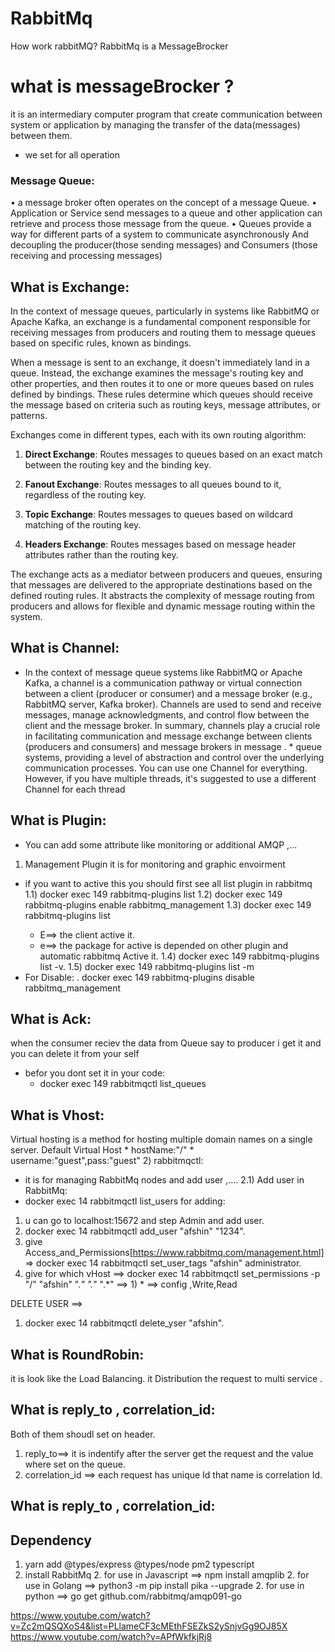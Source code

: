 # RabbitMq
How work rabbitMQ? RabbitMq is a MessageBrocker
# what is messageBrocker ?
it is an intermediary computer program that create communication between system or application by managing the transfer of the data(messages) between them.
* we set for all operation 
### Message Queue:
• a message broker often operates on the concept of a message Queue.
• Application or Service send messages to a queue and other application can retrieve and process those message from the queue.
• Queues provide a way for different parts of a system to communicate asynchronously And decoupling the producer(those sending messages) and Consumers (those receiving and processing messages)

## What is Exchange:

In the context of message queues, particularly in systems like RabbitMQ or Apache Kafka, an exchange is a fundamental component responsible for receiving messages from producers and routing them to message queues based on specific rules, known as bindings.

When a message is sent to an exchange, it doesn't immediately land in a queue. Instead, the exchange examines the message's routing key and other properties, and then routes it to one or more queues based on rules defined by bindings. These rules determine which queues should receive the message based on criteria such as routing keys, message attributes, or patterns.

Exchanges come in different types, each with its own routing algorithm:

1. **Direct Exchange**: Routes messages to queues based on an exact match between the routing key and the binding key. <set the name of the queue OneName>

2. **Fanout Exchange**: Routes messages to all queues bound to it, regardless of the routing key.<set on all the queue>

3. **Topic Exchange**: Routes messages to queues based on wildcard matching of the routing key.<set the names of the queue multiName>

4. **Headers Exchange**: Routes messages based on message header attributes rather than the routing key.<set the names of the queue like json>

The exchange acts as a mediator between producers and queues, ensuring that messages are delivered to the appropriate destinations based on the defined routing rules. It abstracts the complexity of message routing from producers and allows for flexible and dynamic message routing within the system.

## What is Channel:

* In the context of message queue systems like RabbitMQ or Apache Kafka, a channel is a communication pathway or virtual connection between a client (producer or consumer) and a message broker (e.g., RabbitMQ server, Kafka broker). Channels are used to send and receive messages, manage acknowledgments, and control flow between the client and the message broker.
In summary, channels play a crucial role in facilitating communication and message exchange between clients (producers and consumers) and message brokers in message . * queue systems, providing a level of abstraction and control over the underlying communication processes.
You can use one Channel for everything. However, if you have multiple threads, it's suggested to use a different Channel for each thread

## What is Plugin:
* You can add some attribute like monitoring or additional AMQP ,...
1) Management Plugin 
    it is for monitoring and graphic envoirment 
* if you want to active this you should first see all list plugin in rabbitmq
1.1) docker exec 149<Id contianer> rabbitmq-plugins list
1.2) docker exec 149 rabbitmq-plugins enable rabbitmq_management
1.3) docker exec 149 rabbitmq-plugins list
    * E==> the client active it.
    * e==> the package for active is depended on other plugin and automatic rabbitmq Active it.
1.4)  docker exec 149 rabbitmq-plugins list -v.
1.5) docker exec 149 rabbitmq-plugins list -m 
* For Disable:
. docker exec 149 rabbitmq-plugins disable rabbitmq_management


## What is Ack:
when the consumer reciev the data from Queue say to producer i get it and you can delete it from your self
* befor you dont set it in your code:
    * docker exec 149 rabbitmqctl list_queues <the receiev should off>
## What is Vhost:
Virtual hosting is a method for hosting multiple domain names on a single server. 
Default Virtual Host
    * hostName:"/"
    * username:"guest",pass:"guest"
2) rabbitmqctl:
* it is for  managing RabbitMq nodes   and add user ,....
2.1) Add user in RabbitMq:
*  docker exec 14 rabbitmqctl list_users
for adding:
1) u can go to localhost:15672 and step Admin and add user.
2) docker exec 14 rabbitmqctl add_user "afshin" "1234".
2) give Access_and_Permissions[https://www.rabbitmq.com/management.html] => docker exec 14 rabbitmqctl set_user_tags "afshin" administrator.
2) give for which vHost ==> docker exec 14 rabbitmqctl set_permissions -p "/" "afshin" ".*" ".*" ".*" ==> 1) * ==> config ,Write,Read

DELETE USER ==>
1) docker exec 14 rabbitmqctl delete_yser "afshin".
## What is RoundRobin:
it is look like the Load Balancing.
it Distribution the request to multi service .
## What is reply_to , correlation_id:
Both of them shoudl set on header.
1) reply_to==> it is indentify after the server get the request and the value where set on the queue.
2) correlation_id ==> each request has unique Id that name is correlation Id.
## What is reply_to , correlation_id:

## Dependency

1. yarn add @types/express @types/node pm2 typescript
2. install RabbitMq
    2. for use in Javascript ==> npm install amqplib
    2. for use in Golang ==> python3 -m pip install pika --upgrade
    2. for use in python ==> go get github.com/rabbitmq/amqp091-go



https://www.youtube.com/watch?v=Zc2mQSQXoS4&list=PLlameCF3cMEthFSEZkS2ySnjvGg9OJ85X
https://www.youtube.com/watch?v=APfWkfkjRj8